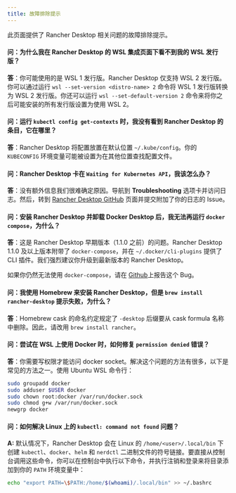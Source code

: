 ```yaml
---
title: 故障排除提示
---
```


此页面提供了 Rancher Desktop 相关问题的故障排除提示。

#### 问：为什么我在 Rancher Desktop 的 WSL 集成页面下看不到我的 WSL 发行版？

**答**：你可能使用的是 WSL 1 发行版。Rancher Desktop 仅支持 WSL 2 发行版。你可以通过运行 `wsl --set-version <distro-name> 2` 命令将 WSL 1 发行版转换为 WSL 2 发行版。你还可以运行 `wsl --set-default-version 2` 命令来将你之后可能安装的所有发行版设置为使用 WSL 2。

#### 问：运行 `kubectl config get-contexts` 时，我没有看到 Rancher Desktop 的条目，它在哪里？

**答**：Rancher Desktop 将配置放置在默认位置 `~/.kube/config`。你的 `KUBECONFIG` 环境变量可能被设置为在其他位置查找配置文件。

#### 问：Rancher Desktop 卡在 `Waiting for Kubernetes API`，我该怎么办？

**答**：没有额外信息我们很难确定原因。导航到 **Troubleshooting** 选项卡并访问日志。然后，转到 [Rancher Desktop GitHub] 页面并提交附加了你的日志的 Issue。

[Rancher Desktop Github]: https://github.com/rancher-sandbox/rancher-desktop/issues

<!-- RD #1262 -->
#### 问：安装 Rancher Desktop 并卸载 Docker Desktop 后，我无法再运行 `docker compose`，为什么？

**答**：这是 Rancher Desktop 早期版本（1.1.0 之前）的问题。Rancher Desktop 1.1.0 及以上版本附带了 `docker-compose`，并在 `~/.docker/cli-plugins` 提供了 CLI 插件。我们强烈建议你升级到最新版本的 Rancher Desktop。

如果你仍然无法使用 `docker-compose`，请在 [Github](https://github.com/rancher-sandbox/rancher-desktop/issues/new?assignees=&labels=kind%2Fbug&template=bug_report.yml)上报告这个 Bug。

<!-- #966 -->
#### 问：我使用 Homebrew 来安装 Rancher Desktop，但是 `brew install rancher-desktop` 提示失败，为什么？

**答**：Homebrew cask 的命名约定规定了 `-desktop` 后缀要从 cask formula 名称中删除。因此，请改用 `brew install rancher`。

<!-- #1156 -->
#### 问：尝试在 WSL 上使用 Docker 时，如何修复 `permission denied` 错误？

**答**：你需要写权限才能访问 docker socket。解决这个问题的方法有很多，以下是常见的方法之一。使用 Ubuntu WSL 命令行：

```bash
sudo groupadd docker
sudo adduser $USER docker
sudo chown root:docker /var/run/docker.sock
sudo chmod g+w /var/run/docker.sock
newgrp docker
```

#### 问：如何解决 Linux 上的 `kubectl: command not found` 问题？

**A:** 默认情况下，Rancher Desktop 会在 Linux 的 `/home/<user>/.local/bin` 下创建 `kubectl`、`docker`、`helm` 和 `nerdctl` 二进制文件的符号链接。要直接从控制台调用这些命令，你可以在控制台中执行以下命令，并执行注销和登录来将目录添加到你的 `PATH` 环境变量中：

```bash
echo "export PATH=\$PATH:/home/$(whoami)/.local/bin" >> ~/.bashrc
```
